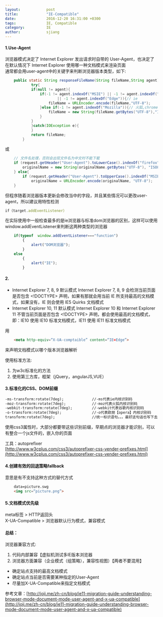 ```yaml
---
layout:            post
title:             "IE-Compatible"
date:              2016-12-20 16:31:00 +0300
tags:              IE, Compatible  
category:          IE
author:            sjiang
---
```


#### 1.Use-Agent

浏览器模式决定了 Internet Explorer 发出请求时自带的 User-Agent，也决定了在默认情况下 Internet Explorer 使用哪一种文档模式来渲染页面  
通常都会用user-agent中的关键字来判断浏览器版本类型，如下:
  
```java
	public static String responseFileName(String fileName,String agent){
			try{
			if(null != agent){
				if(-1 != agent.indexOf("MSIE") || -1 != agent.indexOf("Trident") 
						|| -1 != agent.indexOf("Edge")){// ie
					fileName = URLEncoder.encode(fileName,"UTF-8");
				}else if(-1 != agent.indexOf("Mozilla")){// 火狐,chrome等
					fileName = new String(fileName.getBytes("UTF-8"),"ISO8859-1");
				}
			}
			}catch(IOException e){	
			}
			return fileName;
		}
```
或

```java
	// 文件名处理，否则会出现文件名为中文时不能下载
	if (request.getHeader("User-Agent").toLowerCase().indexOf("firefox") > 0) {
		originalName = new String(originalName.getBytes("UTF-8"), "ISO8859-1");// firefox浏览器
	} else{
		if (request.getHeader("User-Agent").toUpperCase().indexOf("MSIE") > 0) 
			originalName = URLEncoder.encode(originalName, "UTF-8");
	}
``` 

但程序随着浏览器版本更新会修改当中的字段，并且某些情况可以更改user-agent，所以建议用特性检测 

```javascript
if（target.addEventListener）
```
在实际使用中一般检查最多的是ie浏览器与标准dom浏览器的区别，这样可以使用window.addEventListener来判断这两种类型的浏览器

```javascript
	if(typeof  window.addEventListener==="function") 
		{ 
	    	alert("DOM浏览器"); 
		} 
	else 
		{ 
	   		alert("IE"); 
		}  
```

#### 2. <!DOCTYPE html>

- Internet Explorer 7, 8, 9 默认模式
Internet Explorer 7, 8, 9 会检测当前页面是否包含 <!DOCTYPE> 声明，如果有那就会用当前 IE 所支持最高的文档模式，如果没有，IE 则会使用 IE5 Quirks 文档模式  
- Internet Explorer 10, 11 默认模式
Internet Explorer 10 和 Internet Explorer 11 不管当前页面是否包含 <!DOCTYPE> 声明，都会使用最高的文档模式，即：IE10 使用 IE10 标准文档模式，IE11 使用 IE11 标准文档模式  

用

```html
	<meta http-equiv=“X-UA-comptaible” content=“IE=Edge”>
```
来声明文档模式以哪个版本浏览器解析  

使用标准方法:  
1. 为w3c标准化的方法  
2. 使用第三方库，框架（jQuery，angularJS,VUE）


#### 3.标准化的CSS、DOM前缀

```html
-ms-transform:rotate(7deg);             //-ms代表ie内核识别码
-moz-transform:rotate(7deg);            //-moz代表火狐内核识别码
-webkit-transform:rotate(7deg);         //-webkit代表谷歌内核识别码
-o-transform:rotate(7deg);              //-o代表欧朋【opera】内核识别码
transform:rotate(7deg);                 //统一标识语句。。。最好这句话也写下去，符合w3c标准
```
使用css3属性时，大部分都要带这些识别前缀，早期点的浏览器才能识别，可以有整合一个js文件的，嵌入你的页面  

工具：autoprefixer  
[http://www.w3cplus.com/css3/autoprefixer-css-vender-prefixes.html](http://www.w3cplus.com/css3/autoprefixer-css-vender-prefixes.html)  

#### 4.创建有效的回退策略fallback
意思是有不支持这种方式的替代方式 

```html
	data=picture.swg  
	<img src=“picture.png”>
```

#### 5.文档模式优先级
meta标签 > HTTP返回头  
X-UA-Compatible > 浏览器默认行为模式，兼容模式  


#### 总结：
浏览器兼容方式:  
1. 代码内部兼容【虚拟机测试多IE版本浏览器  
2. 浏览器方面兼容（企业模式（组策略），兼容性视图）【两者不要混用】

- 确定站点支持的最高文档模式
- 确定站点当前是否需要某种指定的User-Agent
- 尽量加X-UA-Compatible来指定文档模式




参考文章：[http://joji.me/zh-cn/blog/ie11-migration-guide-understanding-browser-mode-document-mode-user-agent-and-x-ua-compatible](http://joji.me/zh-cn/blog/ie11-migration-guide-understanding-browser-mode-document-mode-user-agent-and-x-ua-compatible)




